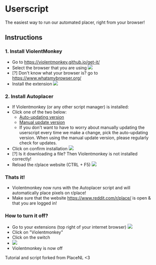 # Userscript

The easiest way to run our automated placer, right from your browser!

## Instructions

### 1. Install ViolentMonkey
- Go to https://violentmonkey.github.io/get-it/
- Select the browser that you are using
![](https://i.imgur.com/DXD51GG.png)
- [?] Don't know what your browser is? go to https://www.whatsmybrowser.org/
- Install the extension
![](https://i.imgur.com/KPdQ6Sj.png)

### 2. Install Autoplacer
- If Violentmonkey (or any other script manager) is installed:
- Click one of the two below:
    - [Auto-updating version](https://github.com/Ategon/Userscript/releases/download/latest/placecanada-userscript-autoupdater.user.js)
    - [Manual update version](https://github.com/Ategon/Userscript/releases/download/latest/placecanada-userscript.user.js)
    - If you don't want to have to worry about manually updating the userscript every time we make a change, pick the auto-updating version. When using the manual update version, please regularly check for updates.
- Click on confirm installation
![](https://i.imgur.com/pz9agrj.png)
- [?] Is it downloading a file? Then Violentmonkey is not installed correctly!
- Reload the r/place website (CTRL + F5)
![](https://i.imgur.com/TCshmGB.png)

### Thats it!
- Violentmonkey now runs with the Autoplacer script and will automatically place pixels on r/place!
- Make sure that the website https://www.reddit.com/r/place/ is open & that you are logged in!

### How to turn it off?
- Go to your extensions (top right of your internet browser)
![](https://i.imgur.com/8Iibe7H.png)
- Click on "Violentmonkey"
- Click on the switch
- ![](https://i.imgur.com/d8A8xsX.png)
- Violentmonkey is now off

Tutorial and script forked from PlaceNL <3
